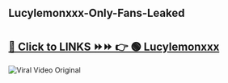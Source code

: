 
 ## Lucylemonxxx-Only-Fans-Leaked

# <h2><a href="https://clipsfans.com/Lucylemonxxx&ref=git">🔗 Click to LINKS ⏩⏩ 👉 🟢 Lucylemonxxx </a></h2>

<a href="https://clipsfans.com/Lucylemonxxx&ref=git" rel="nofollow" data-target="animated-image.originalLink"><img src="https://i.ibb.co.com/xMMVF88/686577567.gif" alt="Viral Video Original" style="max-width: 100%; display: inline-block;" data-target="animated-image.originalImage"></a>
